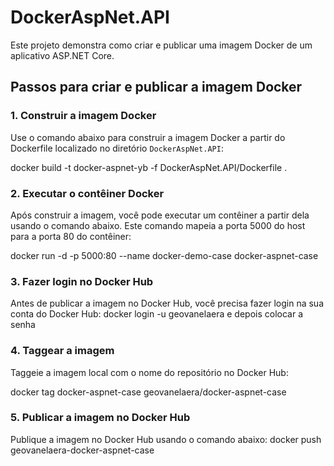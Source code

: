 # DockerAspNet.API

Este projeto demonstra como criar e publicar uma imagem Docker de um aplicativo ASP.NET Core.

## Passos para criar e publicar a imagem Docker

### 1. Construir a imagem Docker

Use o comando abaixo para construir a imagem Docker a partir do Dockerfile localizado no diretório `DockerAspNet.API`:

docker build -t docker-aspnet-yb -f DockerAspNet.API/Dockerfile .
### 2. Executar o contêiner Docker

Após construir a imagem, você pode executar um contêiner a partir dela usando o comando abaixo. Este comando mapeia a porta 5000 do host para a porta 80 do contêiner:

docker run -d -p 5000:80 --name docker-demo-case docker-aspnet-case
### 3. Fazer login no Docker Hub

Antes de publicar a imagem no Docker Hub, você precisa fazer login na sua conta do Docker Hub:
docker login -u geovanelaera e depois colocar a senha
### 4. Taggear a imagem

Taggeie a imagem local com o nome do repositório no Docker Hub:

docker tag docker-aspnet-case geovanelaera/docker-aspnet-case
### 5. Publicar a imagem no Docker Hub

Publique a imagem no Docker Hub usando o comando abaixo:
docker push geovanelaera-docker-aspnet-case


